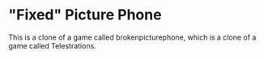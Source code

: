 # "Fixed" Picture Phone

This is a clone of a game called brokenpicturephone, which is a clone of a game called Telestrations.